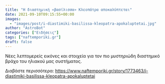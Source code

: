 ```yaml
---
title: "Η διαστημική «βασίλισσα» Κλεοπάτρα αποκαλύπτεται"
date: 2021-09-10T09:15:55+00:00
images:
  - "images/post/i-diastimiki-basilissa-kleopatra-apokaluptetai.jpg"
author: "AstroBot"
categories: ["Ειδήσεις"]
tags: ["naftemporiki.gr"]
draft: false
---
```


Νέες λεπτομερείς εικόνες και στοιχεία για τον πιο μυστηριώδη διαστημικό βράχο του ηλιακού μας συστήματος.

Διαβάστε περισσότερα: https://www.naftemporiki.gr/story/1773463/i-diastimiki-basilissa-kleopatra-apokaluptetai
